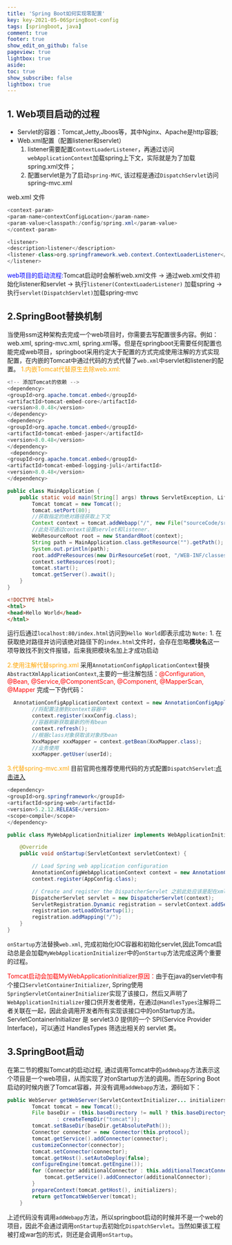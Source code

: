 ```yaml
---
title: 'Spring Boot如何实现零配置'
key: key-2021-05-06SpringBoot-config
tags: [springboot, java]
comment: true
footer: true
show_edit_on_github: false
pageview: true
lightbox: true
aside:
toc: true
show_subscribe: false
lightbox: true
---
```

## **1. Web项目启动的过程**
- Servlet的容器：Tomcat,Jetty,Jboos等，其中Nginx、Apache是http容器;
- Web.xml配置（配置listener和servlet）
   1. listener需要配置`ContextLoaderListener`，再通过访问`webApplicationContext`加载spring上下文，实际就是为了加载spring.xml文件；
   2. 配置servlet是为了启动`spring-MVC`, 该过程是通过`DispatchServlet`访问spring-mvc.xml

web.xml 文件

```java
<context-param>
<param-name>contextConfigLocation</param-name>
<param-value>classpath:/config/spring.xml</param-value>
</context-param>

<listener>
<description>listener</description>
<listener-class>org.springframework.web.context.ContextLoaderListener</listener-class>
</listener>

```

<font color = "blue">web项目的启动流程:</font>Tomcat启动时会解析web.xml文件 $\rightarrow$ 通过web.xml文件初始化listener和servlet      $\rightarrow$     执行`listener(ContextLoaderListener)` 加载spring    $\rightarrow$    执行`servlet(DispatchServlet)`加载spring-mvc

## **2.SpringBoot替换机制**
当使用ssm这种架构去完成一个web项目时，你需要去写配置很多内容。例如：web.xml, spring-mvc.xml, spring.xml等。但是在springboot无需要任何配置也能完成web项目，springboot采用约定大于配置的方式完成使用注解的方式实现配置，在内嵌的Tomcat中通过代码的方式代替了`web.xml`中servlet和listener的配置。
<font color = "orange">1.内嵌Tomcat代替原生去除web.xml:</font>
```java
<!-- 添加Tomcat的依赖 -->
<dependency>
<groupId>org.apache.tomcat.embed</groupId>
<artifactId>tomcat-embed-core</artifactId>
<version>8.0.48</version>
</dependency>
<dependency>
<groupId>org.apache.tomcat.embed</groupId>
<artifactId>tomcat-embed-jasper</artifactId>
<version>8.0.48</version>
</dependency>
 <dependency>
<groupId>org.apache.tomcat.embed</groupId>
<artifactId>tomcat-embed-logging-juli</artifactId>
<version>8.0.48</version>
</dependency>

public class MainApplication {
    public static void main(String[] args) throws ServletException, LifecycleException {
        Tomcat tomcat = new Tomcat();
        tomcat.setPort(80);
        //获取指定的绝对路径获取上下文
        Context context = tomcat.addWebapp("/", new File("sourceCode/src/main/webapp").getAbsolutePath());
        //此处可通过context设置servlet和listener.
        WebResourceRoot root = new StandardRoot(context);
        String path = MainApplication.class.getResource("").getPath();
        System.out.println(path);
        root.addPreResources(new DirResourceSet(root, "/WEB-INF/classes", path, "/"));
        context.setResources(root);
        tomcat.start();
        tomcat.getServer().await();
    }
}
```
```html
<!DOCTYPE html>
<html>
<head>Hello World</head>
</html>
```
运行后通过`localhost:80/index.html`访问到`Hello World`即表示成功
`Note:` 1. 在获取绝对路径并访问该绝对路径下的`index.html`文件时，会存在忽略**模块名**这一项导致找不到文件报错，后来我把模块名加上才成功启动

<font color = "orange">2.使用注解代替spring.xml</font>
采用`AnnotationConfigApplicationContext`替换`AbstractXmlApplicationContext`,主要的一些注解包括：<font color = "red">@Configuration, @Bean, @Service,@ComponentScan, @Component, @MapperScan, @Mapper</font>
完成一下伪代码：
```java
  AnnotationConfigApplicationContext context = new AnnotationConfigApplicationContext();
        //将配置注册到context容器中
        context.register(xxxConfig.class);
        //容器刷新获取最新的所有bean
        context.refresh();
        //根据class对象获取该对象的bean
        XxxMapper xxxMapper = context.getBean(XxxMapper.class);
        //业务使用
        xxxMapper.getUser(userId);
```
<font color = "orange">3.代替spring-mvc.xml</font>
目前官网也推荐使用代码的方式配置`DispatchServlet`:[点击进入](https://docs.spring.io/spring-framework/docs/current/reference/html/web.html#mvc-servlet)
```java
<dependency>
<groupId>org.springframework</groupId>
<artifactId>spring-web</artifactId>
<version>5.2.12.RELEASE</version>
<scope>compile</scope>
</dependency>

public class MyWebApplicationInitializer implements WebApplicationInitializer {

    @Override
    public void onStartup(ServletContext servletContext) {

        // Load Spring web application configuration
        AnnotationConfigWebApplicationContext context = new AnnotationConfigWebApplicationContext();
        context.register(AppConfig.class);

        // Create and register the DispatcherServlet 之前此处应该是配在xml文件中的
        DispatcherServlet servlet = new DispatcherServlet(context);
        ServletRegistration.Dynamic registration = servletContext.addServlet("app", servlet);
        registration.setLoadOnStartup(1);
        registration.addMapping("/");
    }
}
```
`onStartup`方法替换`web.xml`, 完成初始化IOC容器和初始化servlet,因此Tomcat启动总是会加载`MyWebApplicationInitializer`中的`onStartup`方法完成这两个重要的过程。

<font color = "red">Tomcat启动会加载MyWebApplicationInitializer原因：</font>由于在java的servlet中有个接口`ServletContainerInitializer`, Spring使用`SpringServletContainerInitializer`实现了该接口，然后又声明了`WebApplicationInitializer`接口供开发者使用，在通过`@HandlesTypes`注解将二者关联在一起，因此会调用开发者所有实现该接口中的onStartup方法。
ServletContainerInitializer 是 servlet3.0 提供的一个 SPI(Service Provider Interface)，可以通过 HandlesTypes 筛选出相关的 servlet 类。

## **3.SpringBoot启动**
在第二节的模拟Tomcat的启动过程, 通过调用Tomcat中的`addWebapp`方法表示这个项目是一个web项目，从而实现了对onStartup方法的调用。而在Spring Boot启动的时候内嵌了Tomcat容器，并没有调用`addWebapp`方法，源码如下：
```java
public WebServer getWebServer(ServletContextInitializer... initializers) {
		Tomcat tomcat = new Tomcat();
		File baseDir = (this.baseDirectory != null ? this.baseDirectory
				: createTempDir("tomcat"));
		tomcat.setBaseDir(baseDir.getAbsolutePath());
		Connector connector = new Connector(this.protocol);
		tomcat.getService().addConnector(connector);
		customizeConnector(connector);
		tomcat.setConnector(connector);
		tomcat.getHost().setAutoDeploy(false);
		configureEngine(tomcat.getEngine());
		for (Connector additionalConnector : this.additionalTomcatConnectors) {
			tomcat.getService().addConnector(additionalConnector);
		}
		prepareContext(tomcat.getHost(), initializers);
		return getTomcatWebServer(tomcat);
	}
```
上述代码没有调用`addWebapp`方法，所以springboot启动的时候并不是一个web的项目，因此不会通过调用`onStartup`去初始化`DispatchServlet`。当然如果该工程被打成war包的形式，则还是会调用`onStartup`。


